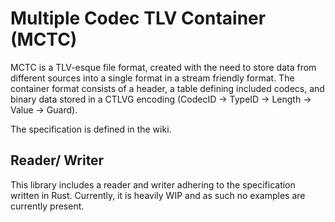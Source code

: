# Multiple Codec TLV Container (MCTC)
MCTC is a TLV-esque file format, created with the need to store data from different sources into a single format in a stream friendly format.
The container format consists of a header, a table defining included codecs, and binary data stored in a CTLVG encoding (CodecID -> TypeID -> Length -> Value -> Guard).

The specification is defined in the wiki.

## Reader/ Writer
This library includes a reader and writer adhering to the specification written in Rust.
Currently, it is heavily WIP and as such no examples are currently present.
